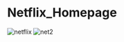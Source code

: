 # Netflix_Homepage
![netflix](https://github.com/dolly314/Netflix_Homepage/assets/137697027/117db824-6e04-49f2-926b-8aea38caefa5)
![net2](https://github.com/dolly314/Netflix_Homepage/assets/137697027/557c2e28-a157-4302-bf91-be53828857a9)
